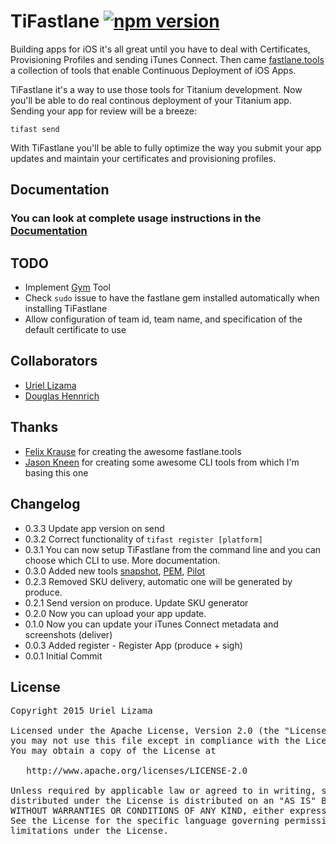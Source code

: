 # TiFastlane [![npm version](https://badge.fury.io/js/tifastlane.svg)](http://badge.fury.io/js/tifastlane)

Building apps for iOS it's all great until you have to deal with Certificates, Provisioning Profiles and sending iTunes Connect. Then came [fastlane.tools](https://fastlane.tools/) a collection of tools that enable Continuous Deployment of iOS Apps.

TiFastlane it's a way to use those tools for Titanium development. Now you'll be able to do real continous deployment of your Titanium app. Sending your app for review will be a breeze:

	tifast send

With TiFastlane you'll be able to fully optimize the way you submit your app updates and maintain your certificates and provisioning profiles.

## Documentation

### You can look at complete usage instructions in the [Documentation](./docs/README.md)


## TODO

* Implement [Gym](https://github.com/fastlane/gym) Tool
* Check `sudo` issue to have the fastlane gem installed automatically when installing TiFastlane
* Allow configuration of team id, team name, and specification of the default certificate to use

##  Collaborators

* [Uriel Lizama](https://github.com/ulizama)
* [Douglas Hennrich](https://github.com/DouglasHennrich)

##  Thanks

* [Felix Krause](https://github.com/KrauseFx) for creating the awesome fastlane.tools
* [Jason Kneen](https://github.com/jasonkneen) for creating some awesome CLI tools from which I'm basing this one

## Changelog
* 0.3.3 Update app version on send
* 0.3.2 Correct functionality of `tifast register [platform]`
* 0.3.1 You can now setup TiFastlane from the command line and you can choose which CLI to use. More documentation.
* 0.3.0 Added new tools [snapshot](https://github.com/KrauseFx/snapshot), [PEM](https://github.com/fastlane/PEM), [Pilot](https://github.com/fastlane/pilot)
* 0.2.3 Removed SKU delivery, automatic one will be generated by produce.
* 0.2.1 Send version on produce. Update SKU generator
* 0.2.0 Now you can upload your app update.
* 0.1.0 Now you can update your iTunes Connect metadata and screenshots (deliver)
* 0.0.3 Added register - Register App (produce + sigh)
* 0.0.1 Initial Commit

## License

<pre>
Copyright 2015 Uriel Lizama

Licensed under the Apache License, Version 2.0 (the "License");
you may not use this file except in compliance with the License.
You may obtain a copy of the License at

   http://www.apache.org/licenses/LICENSE-2.0

Unless required by applicable law or agreed to in writing, software
distributed under the License is distributed on an "AS IS" BASIS,
WITHOUT WARRANTIES OR CONDITIONS OF ANY KIND, either express or implied.
See the License for the specific language governing permissions and
limitations under the License.
</pre>
